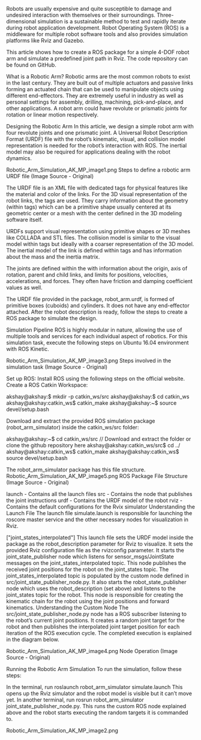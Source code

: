 Robots are usually expensive and quite susceptible to damage and undesired interaction with themselves or their surroundings. Three-dimensional simulation is a sustainable method to test and rapidly iterate during robot application development. Robot Operating System (ROS) is a middleware for multiple robot software tools and also provides simulation platforms like Rviz and Gazebo.

This article shows how to create a ROS package for a simple 4-DOF robot arm and simulate a predefined joint path in Rviz. The code repository can be found on GitHub.

What is a Robotic Arm? Robotic arms are the most common robots to exist in the last century. They are built out of multiple actuators and passive links forming an actuated chain that can be used to manipulate objects using different end-effectors. They are extremely useful in industry as well as personal settings for assembly, drilling, machining, pick-and-place, and other applications. A robot arm could have revolute or prismatic joints for rotation or linear motion respectively.

Designing the Robotic Arm In this article, we design a simple robot arm with four revolute joints and one prismatic joint. A Universal Robot Description Format (URDF) file with the robot’s kinematic, visual, and collision model representation is needed for the robot’s interaction with ROS. The inertial model may also be required for applications dealing with the robot dynamics.

Robotic_Arm_Simulation_AK_MP_image1.png Steps to define a robotic arm URDF file (Image Source - Original)

The URDF file is an XML file with dedicated tags for physical features like the material and color of the links. For the 3D visual representation of the robot links, the tags are used. They carry information about the geometry (within tags) which can be a primitive shape usually centered at its geometric center or a mesh with the center defined in the 3D modeling software itself.

URDFs support visual representation using primitive shapes or 3D meshes like COLLADA and STL files. The collision model is similar to the visual model within tags but ideally with a coarser representation of the 3D model. The inertial model of the link is defined within tags and has information about the mass and the inertia matrix.

The joints are defined within the with information about the origin, axis of rotation, parent and child links, and limits for positions, velocities, accelerations, and forces. They often have friction and damping coefficient values as well.

The URDF file provided in the package, robot_arm.urdf, is formed of primitive boxes (cuboids) and cylinders. It does not have any end-effector attached. After the robot description is ready, follow the steps to create a ROS package to simulate the design.

Simulation Pipeline ROS is highly modular in nature, allowing the use of multiple tools and services for each individual aspect of robotics. For this simulation task, execute the following steps on Ubuntu 16.04 environment with ROS Kinetic.

Robotic_Arm_Simulation_AK_MP_image3.png Steps involved in the simulation task (Image Source - Original)

Set up ROS: Install ROS using the following steps on the official website. Create a ROS Catkin Workspace:

akshay@akshay:$ mkdir -p catkin_ws/src akshay@akshay:$ cd catkin_ws akshay@akshay:catkin_ws$ catkin_make akshay@akshay:~$ source devel/setup.bash

Download and extract the provided ROS simulation package (robot_arm_simulator) inside the catkin_ws/src folder:

akshay@akshay:~$ cd catkin_ws/src // Download and extract the folder or clone the github repository here akshay@akshay:catkin_ws/src$ cd ../ akshay@akshay:catkin_ws$ catkin_make akshay@akshay:catkin_ws$ source devel/setup.bash

The robot_arm_simulator package has this file structure. Robotic_Arm_Simulation_AK_MP_image5.png ROS Package File Structure (Image Source - Original)

launch - Contains all the launch files src - Contains the node that publishes the joint instructions urdf - Contains the URDF model of the robot rviz - Contains the default configurations for the Rvix simulator Understanding the Launch File The launch file simulate.launch is responsible for launching the roscore master service and the other necessary nodes for visualization in Rviz.

<arg name="rvizconfig" default="$(find robot_arm_simulator)/rviz/urdf.rviz" />

<param name="robot_description" command="$(find xacro)/xacro --inorder $(arg model)" />

<node name="joint_state_publisher" pkg="joint_state_publisher" type="joint_state_publisher">
	<rosparam param="source_list">["joint_states_interpolated"]</rosparam>
</node>
<node name="robot_state_publisher" pkg="robot_state_publisher" type="state_publisher" />
<node name="rviz" pkg="rviz" type="rviz" args="-d $(arg rvizconfig)" required="true" />
This launch file sets the URDF model inside the package as the robot_description parameter for Rviz to visualize. It sets the provided Rviz configuration file as the rvizconfig parameter. It starts the joint_state_publisher node which listens for sensor_msgs/JointState messages on the joint_states_interpolated topic. This node publishes the received joint positions for the robot on the joint_states topic. The joint_states_interpolated topic is populated by the custom node defined in src/joint_state_publisher_node.py. It also starts the robot_state_publisher node which uses the robot_description (set above) and listens to the joint_states topic for the robot. This node is responsible for creating the kinematic chain for the robot using the joint positions and forward kinematics. Understanding the Custom Node The src/joint_state_publisher_node.py node has a ROS subscriber listening to the robot’s current joint positions. It creates a random joint target for the robot and then publishes the interpolated joint target position for each iteration of the ROS execution cycle. The completed execution is explained in the diagram below.

Robotic_Arm_Simulation_AK_MP_image4.png Node Operation (Image Source - Original)

Running the Robotic Arm Simulation To run the simulation, follow these steps:

In the terminal, run roslaunch robot_arm_simulator simulate.launch This opens up the Rviz simulator and the robot model is visible but it can’t move yet. In another terminal, run rosrun robot_arm_simulator joint_state_publisher_node.py. This runs the custom ROS node explained above and the robot starts executing the random targets it is commanded to.

Robotic_Arm_Simulation_AK_MP_image2.png
